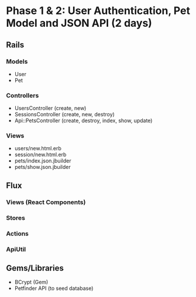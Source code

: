 # Phase 1 & 2: User Authentication, Pet Model and JSON API (2 days)

## Rails
### Models
* User
* Pet

### Controllers
* UsersController (create, new)
* SessionsController (create, new, destroy)
* Api::PetsController (create, destroy, index, show, update)

### Views
* users/new.html.erb
* session/new.html.erb
* pets/index.json.jbuilder
* pets/show.json.jbuilder

## Flux
### Views (React Components)

### Stores

### Actions

### ApiUtil

## Gems/Libraries
* BCrypt (Gem)
* Petfinder API (to seed database)
